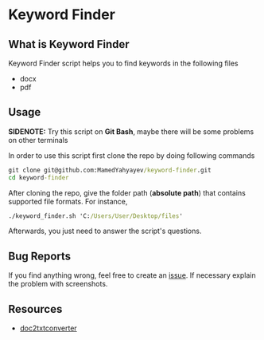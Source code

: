 # Keyword Finder

## What is Keyword Finder

Keyword Finder script helps you to find keywords in the following files

* docx
* pdf

## Usage

**SIDENOTE:** Try this script on **Git Bash**, maybe there will be some problems on other terminals</br>

In order to use this script first clone the repo by doing following commands

```cmd
git clone git@github.com:MamedYahyayev/keyword-finder.git
cd keyword-finder
```

After cloning the repo, give the folder path (**absolute path**) that contains supported file formats. For instance,

```cmd
./keyword_finder.sh 'C:/Users/User/Desktop/files'
```

Afterwards, you just need to answer the script's questions.

## Bug Reports

If you find anything wrong, feel free to create an [issue](https://github.com/MamedYahyayev/keyword-finder/issues). If necessary explain the problem with screenshots.

## Resources

* [doc2txtconverter](https://docx2txt.sourceforge.net/)
